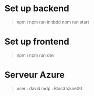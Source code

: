 # Set up backend
> npm i
> npm run initbdd
> npm run start

# Set up frontend
> npm i
> npm run dev

# Serveur Azure
> user : david
> mdp : Bloc3azure00